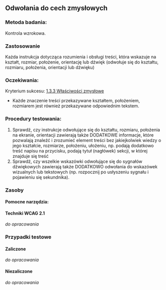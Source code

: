 ## Odwołania do cech zmysłowych 

### Metoda badania: 
Kontrola wzrokowa.

### Zastosowanie
Każda instrukcja dotycząca rozumienia i obsługi treści, która wskazuje na kształt, rozmiar, położenie, orientację lub dźwięk (odwołuje się do kształtu, rozmiaru, położenia, orientacji lub dźwięku)

### Oczekiwania:
Kryterium sukcesu: [1.3.3 Właściwości zmysłowe](https://wcag.lepszyweb.pl/#sensory-characteristics)
-	Każde znaczenie treści przekazywane kształtem, położeniem, rozmiarem jest również przekazywane odpowiednim tekstem. 

### Procedury testowania:
1.	Sprawdź, czy instrukcje odwołujące się do kształtu, rozmiaru, położenia na ekranie, orientacji zawierają także DODATKOWE informacje, które pozwalają znaleźć i zrozumieć element treści bez jakiejkolwiek wiedzy o jego kształcie, rozmiarze, położeniu, ułożeniu, np. podają dodatkowo treść napisu na przycisku, podają tytuł (nagłówek) sekcji, w której znajduje się treść  
2.	Sprawdź, czy wszelkie wskazówki odwołujące się do sygnałów dźwiękowych zawierają także DODATKOWO odwołania do wskazówek wizualnych lub tekstowych (np. rozpocznij po usłyszeniu sygnału i pojawieniu się sekundnika).


### Zasoby

#### Pomocne narzędzia:

#### Techniki WCAG 2.1
_do opracowania_

### Przypadki testowe

#### Zaliczone
_do opracowania_

#### Niezaliczone
_do opracowania_ 